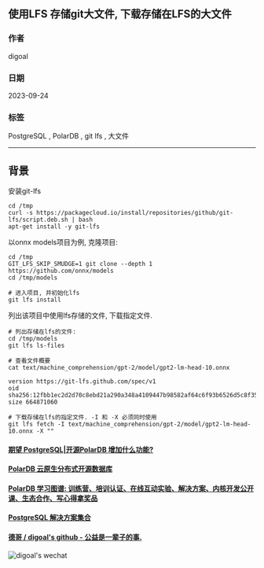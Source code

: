## 使用LFS 存储git大文件, 下载存储在LFS的大文件  
                                                
### 作者                                                
digoal                                                
                                                
### 日期                                                
2023-09-24                                               
                                                
### 标签                                                
PostgreSQL , PolarDB , git lfs , 大文件      
                                                
----                                                
                                                
## 背景    
安装git-lfs  
  
```  
cd /tmp  
curl -s https://packagecloud.io/install/repositories/github/git-lfs/script.deb.sh | bash  
apt-get install -y git-lfs  
```  
  
以onnx models项目为例, 克隆项目:  
  
```  
cd /tmp  
GIT_LFS_SKIP_SMUDGE=1 git clone --depth 1 https://github.com/onnx/models  
cd /tmp/models  
  
# 进入项目, 并初始化lfs  
git lfs install  
```  
  
列出该项目中使用lfs存储的文件, 下载指定文件.   
  
```  
# 列出存储在lfs的文件:  
cd /tmp/models  
git lfs ls-files  

# 查看文件概要  
cat text/machine_comprehension/gpt-2/model/gpt2-lm-head-10.onnx  
  
version https://git-lfs.github.com/spec/v1  
oid sha256:12fbb1ec2d2d70c8ebd21a290a348a4109447b98582af64c6f93b6526d5c8f35  
size 664871060  

# 下载存储在lfs的指定文件. -I 和 -X 必须同时使用  
git lfs fetch -I text/machine_comprehension/gpt-2/model/gpt2-lm-head-10.onnx -X ""  
```  
  
  
  
#### [期望 PostgreSQL|开源PolarDB 增加什么功能?](https://github.com/digoal/blog/issues/76 "269ac3d1c492e938c0191101c7238216")
  
  
#### [PolarDB 云原生分布式开源数据库](https://github.com/ApsaraDB "57258f76c37864c6e6d23383d05714ea")
  
  
#### [PolarDB 学习图谱: 训练营、培训认证、在线互动实验、解决方案、内核开发公开课、生态合作、写心得拿奖品](https://www.aliyun.com/database/openpolardb/activity "8642f60e04ed0c814bf9cb9677976bd4")
  
  
#### [PostgreSQL 解决方案集合](../201706/20170601_02.md "40cff096e9ed7122c512b35d8561d9c8")
  
  
#### [德哥 / digoal's github - 公益是一辈子的事.](https://github.com/digoal/blog/blob/master/README.md "22709685feb7cab07d30f30387f0a9ae")
  
  
![digoal's wechat](../pic/digoal_weixin.jpg "f7ad92eeba24523fd47a6e1a0e691b59")
  
